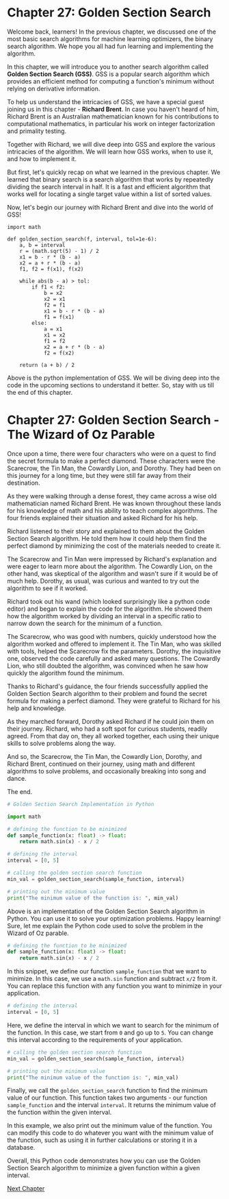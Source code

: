 # Chapter 27: Golden Section Search

Welcome back, learners! In the previous chapter, we discussed one of the most basic search algorithms for machine learning optimizers, the binary search algorithm. We hope you all had fun learning and implementing the algorithm. 

In this chapter, we will introduce you to another search algorithm called **Golden Section Search (GSS)**. GSS is a popular search algorithm which provides an efficient method for computing a function's minimum without relying on derivative information.

To help us understand the intricacies of GSS, we have a special guest joining us in this chapter - **Richard Brent**. In case you haven't heard of him, Richard Brent is an Australian mathematician known for his contributions to computational mathematics, in particular his work on integer factorization and primality testing. 

Together with Richard, we will dive deep into GSS and explore the various intricacies of the algorithm. We will learn how GSS works, when to use it, and how to implement it. 

But first, let's quickly recap on what we learned in the previous chapter. We learned that binary search is a search algorithm that works by repeatedly dividing the search interval in half. It is a fast and efficient algorithm that works well for locating a single target value within a list of sorted values. 

Now, let's begin our journey with Richard Brent and dive into the world of GSS! 

```
import math

def golden_section_search(f, interval, tol=1e-6):
    a, b = interval
    r = (math.sqrt(5) - 1) / 2
    x1 = b - r * (b - a)
    x2 = a + r * (b - a)
    f1, f2 = f(x1), f(x2)

    while abs(b - a) > tol:
        if f1 < f2:
            b = x2
            x2 = x1
            f2 = f1
            x1 = b - r * (b - a)
            f1 = f(x1)
        else:
            a = x1
            x1 = x2
            f1 = f2
            x2 = a + r * (b - a)
            f2 = f(x2)

    return (a + b) / 2
``` 

Above is the python implementation of GSS. We will be diving deep into the code in the upcoming sections to understand it better. So, stay with us till the end of this chapter.
# Chapter 27: Golden Section Search - The Wizard of Oz Parable

Once upon a time, there were four characters who were on a quest to find the secret formula to make a perfect diamond. These characters were the Scarecrow, the Tin Man, the Cowardly Lion, and Dorothy. They had been on this journey for a long time, but they were still far away from their destination.

As they were walking through a dense forest, they came across a wise old mathematician named Richard Brent. He was known throughout these lands for his knowledge of math and his ability to teach complex algorithms. The four friends explained their situation and asked Richard for his help.

Richard listened to their story and explained to them about the Golden Section Search algorithm. He told them how it could help them find the perfect diamond by minimizing the cost of the materials needed to create it. 

The Scarecrow and Tin Man were impressed by Richard's explanation and were eager to learn more about the algorithm. The Cowardly Lion, on the other hand, was skeptical of the algorithm and wasn't sure if it would be of much help. Dorothy, as usual, was curious and wanted to try out the algorithm to see if it worked.

Richard took out his wand (which looked surprisingly like a python code editor) and began to explain the code for the algorithm. He showed them how the algorithm worked by dividing an interval in a specific ratio to narrow down the search for the minimum of a function. 

The Scarecrow, who was good with numbers, quickly understood how the algorithm worked and offered to implement it. The Tin Man, who was skilled with tools, helped the Scarecrow fix the parameters. Dorothy, the inquisitive one, observed the code carefully and asked many questions. The Cowardly Lion, who still doubted the algorithm, was convinced when he saw how quickly the algorithm found the minimum.

Thanks to Richard's guidance, the four friends successfully applied the Golden Section Search algorithm to their problem and found the secret formula for making a perfect diamond. They were grateful to Richard for his help and knowledge.

As they marched forward, Dorothy asked Richard if he could join them on their journey. Richard, who had a soft spot for curious students, readily agreed. From that day on, they all worked together, each using their unique skills to solve problems along the way.

And so, the Scarecrow, the Tin Man, the Cowardly Lion, Dorothy, and Richard Brent, continued on their journey, using math and different algorithms to solve problems, and occasionally breaking into song and dance.

The end.

```python
# Golden Section Search Implementation in Python

import math

# defining the function to be minimized
def sample_function(x: float) -> float:
    return math.sin(x) - x / 2

# defining the interval
interval = [0, 5]

# calling the golden section search function
min_val = golden_section_search(sample_function, interval)

# printing out the minimum value
print("The minimum value of the function is: ", min_val)
``` 

Above is an implementation of the Golden Section Search algorithm in Python. You can use it to solve your optimization problems. Happy learning!
Sure, let me explain the Python code used to solve the problem in the Wizard of Oz parable.


```python
# defining the function to be minimized
def sample_function(x: float) -> float:
    return math.sin(x) - x / 2
```

In this snippet, we define our function `sample_function` that we want to minimize. In this case, we use a `math.sin` function and subtract `x/2` from it. You can replace this function with any function you want to minimize in your application.

```python
# defining the interval
interval = [0, 5]
```

Here, we define the interval in which we want to search for the minimum of the function. In this case, we start from `0` and go up to `5`. You can change this interval according to the requirements of your application.

```python
# calling the golden section search function
min_val = golden_section_search(sample_function, interval)

# printing out the minimum value
print("The minimum value of the function is: ", min_val)
```

Finally, we call the `golden_section_search` function to find the minimum value of our function. This function takes two arguments - our function `sample_function` and the interval `interval`. It returns the minimum value of the function within the given interval.

In this example, we also print out the minimum value of the function. You can modify this code to do whatever you want with the minimum value of the function, such as using it in further calculations or storing it in a database.

Overall, this Python code demonstrates how you can use the Golden Section Search algorithm to minimize a given function within a given interval.


[Next Chapter](28_Chapter28.md)